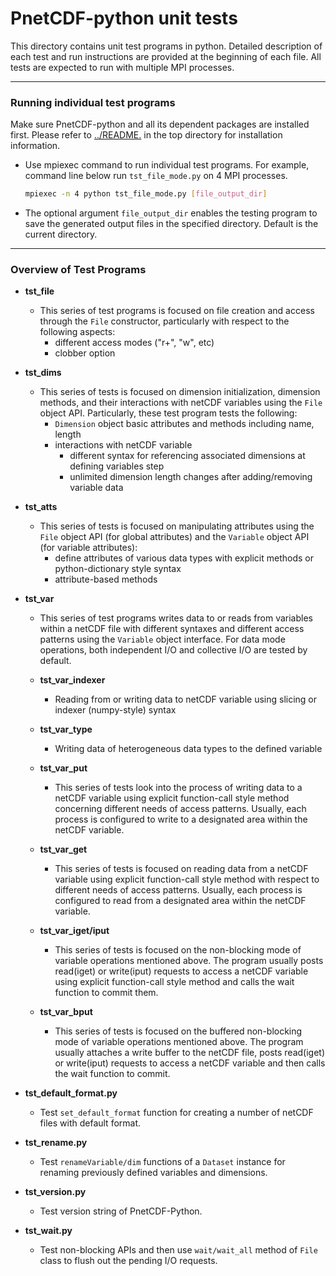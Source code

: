 # PnetCDF-python unit tests

This directory contains unit test programs in python. Detailed description of
each test and run instructions are provided at the beginning of each file. All
tests are expected to run with multiple MPI processes.

---
### Running individual test programs

Make sure PnetCDF-python and all its dependent packages are installed first.
Please refer to [../README.](../README.md) in the top directory for
installation information.

* Use mpiexec command to run individual test programs. For example, command
  line below run `tst_file_mode.py` on 4 MPI processes.
  ```sh
  mpiexec -n 4 python tst_file_mode.py [file_output_dir]
  ```
* The optional argument `file_output_dir` enables the testing program to save
  the generated output files in the specified directory. Default is the current
  directory.

---
### Overview of Test Programs

* **tst_file**
  + This series of test programs is focused on file creation and access through the
    `File` constructor, particularly with respect to the following aspects:
    * different access modes ("r+", "w", etc)
    * clobber option

* **tst_dims**
  + This series of tests is focused on dimension initialization, dimension
    methods, and their interactions with netCDF variables using the `File`
    object API. Particularly, these test program tests the following:
    * `Dimension` object basic attributes and methods including name, length
    * interactions with netCDF variable
        + different syntax for referencing associated dimensions at defining variables step
        + unlimited dimension length changes after adding/removing variable data

* **tst_atts**
  + This series of tests is focused on manipulating attributes using the `File`
    object API (for global attributes) and the `Variable` object API (for
    variable attributes):
    * define attributes of various data types with explicit methods or
      python-dictionary style syntax
    * attribute-based methods

* **tst_var**
  + This series of test programs writes data to or reads from variables within
    a netCDF file with different syntaxes and different access patterns using
    the `Variable` object interface. For data mode operations, both independent
    I/O and collective I/O are tested by default.

  + **tst_var_indexer**
    * Reading from or writing data to netCDF variable using slicing or indexer
      (numpy-style) syntax

  + **tst_var_type**
    * Writing data of heterogeneous data types to the defined variable

  + **tst_var_put**
    * This series of tests look into the process of writing data to a netCDF
      variable using explicit function-call style method concerning different
      needs of access patterns. Usually, each process is configured to write to
      a designated area within the netCDF variable.

  + **tst_var_get**
    * This series of tests is focused on reading data from a netCDF variable
      using explicit function-call style method with respect to different needs
      of access patterns. Usually, each process is configured to read from a
      designated area within the netCDF variable.

  + **tst_var_iget/iput**
    * This series of tests is focused on the non-blocking mode of variable
      operations mentioned above. The program usually posts read(iget) or
      write(iput) requests to access a netCDF variable using explicit
      function-call style method and calls the wait function to commit them.

  + **tst_var_bput**
    * This series of tests is focused on the buffered non-blocking mode of
      variable operations mentioned above. The program usually attaches a write
      buffer to the netCDF file, posts read(iget) or write(iput) requests to
      access a netCDF variable and then calls the wait function to commit.

* **tst_default_format.py**
  + Test `set_default_format` function for creating a number of netCDF files
    with default format.

* **tst_rename.py**
  + Test `renameVariable/dim` functions of a `Dataset` instance for renaming
    previously defined variables and dimensions.

* **tst_version.py**
  + Test version string of PnetCDF-Python.

* **tst_wait.py**
  + Test non-blocking APIs and then use `wait/wait_all` method of `File` class
    to flush out the pending I/O requests.



